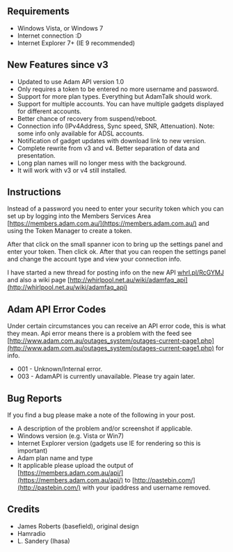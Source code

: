 Requirements
------------

* Windows Vista, or Windows 7
* Internet connection :D
* Internet Explorer 7+ (IE 9 recommended)


New Features since v3
---------------------

* Updated to use Adam API version 1.0
* Only requires a token to be entered no more username and password.
* Support for more plan types. Everything but AdamTalk should work.
* Support for multiple accounts. You can have multiple gadgets displayed for different accounts.
* Better chance of recovery from suspend/reboot.
* Connection info (IPv4Address, Sync speed, SNR, Attenuation). Note: some info only available for ADSL accounts.
* Notification of gadget updates with download link to new version.
* Complete rewrite from v3 and v4. Better separation of data and presentation.
* Long plan names will no longer mess with the background.
* It will work with v3 or v4 still installed.

 
Instructions
------------

Instead of a password you need to enter your security token which you can set up by logging into the Members Services Area [https://members.adam.com.au/](https://members.adam.com.au/) and using the Token Manager to create a token.

After that click on the small spanner icon to bring up the settings panel and enter your token. Then click ok. After that you can reopen the settings panel and change the account type and view your connection info.

I have started a new thread for posting info on the new API [whrl.pl/RcGYMJ](http://whrl.pl/RcGYMJ) and also a wiki page [http://whirlpool.net.au/wiki/adamfaq_api](http://whirlpool.net.au/wiki/adamfaq_api)

 
Adam API Error Codes
--------------------

Under certain circumstances you can receive an API error code, this is what they mean. Api error means there is a problem with the feed see [http://www.adam.com.au/outages_system/outages-current-page1.php](http://www.adam.com.au/outages_system/outages-current-page1.php) for info.

* 001 - Unknown/Internal error.
* 003 - AdamAPI is currently unavailable. Please try again later.

 
Bug Reports
-----------

If you find a bug please make a note of the following in your post.

* A description of the problem and/or screenshot if applicable.
* Windows version (e.g. Vista or Win7)
* Internet Explorer version (gadgets use IE for rendering so this is important)
* Adam plan name and type
* It applicable please upload the output of [https://members.adam.com.au/api/](https://members.adam.com.au/api/) to [http://pastebin.com/](http://pastebin.com/) with your ipaddress and username removed.


Credits
-------

* James Roberts (basefield), original design
* Hamradio
* L. Sandery (Ihasa)
